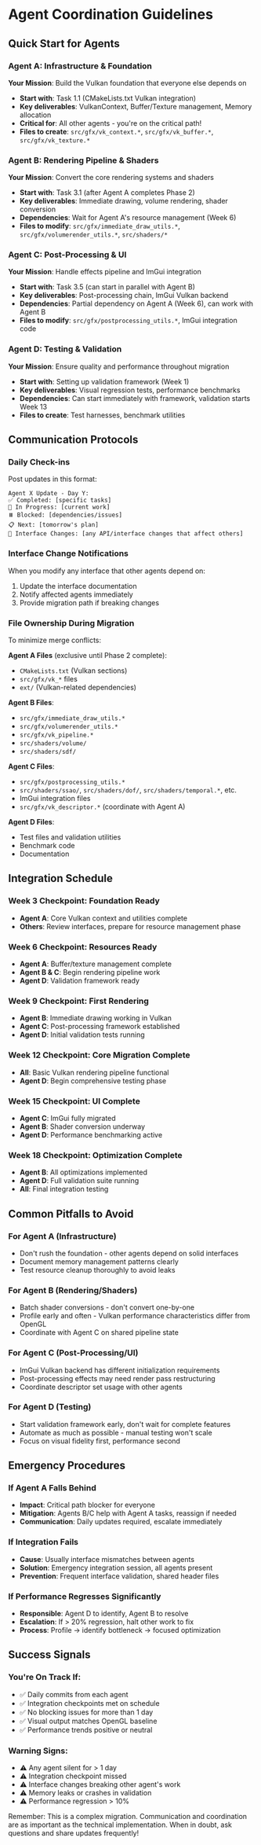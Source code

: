 # Agent Coordination Guidelines

## Quick Start for Agents

### Agent A: Infrastructure & Foundation
**Your Mission**: Build the Vulkan foundation that everyone else depends on
- **Start with**: Task 1.1 (CMakeLists.txt Vulkan integration)
- **Key deliverables**: VulkanContext, Buffer/Texture management, Memory allocation
- **Critical for**: All other agents - you're on the critical path!
- **Files to create**: `src/gfx/vk_context.*`, `src/gfx/vk_buffer.*`, `src/gfx/vk_texture.*`

### Agent B: Rendering Pipeline & Shaders
**Your Mission**: Convert the core rendering systems and shaders
- **Start with**: Task 3.1 (after Agent A completes Phase 2)
- **Key deliverables**: Immediate drawing, volume rendering, shader conversion
- **Dependencies**: Wait for Agent A's resource management (Week 6)
- **Files to modify**: `src/gfx/immediate_draw_utils.*`, `src/gfx/volumerender_utils.*`, `src/shaders/*`

### Agent C: Post-Processing & UI
**Your Mission**: Handle effects pipeline and ImGui integration
- **Start with**: Task 3.5 (can start in parallel with Agent B)
- **Key deliverables**: Post-processing chain, ImGui Vulkan backend
- **Dependencies**: Partial dependency on Agent A (Week 6), can work with Agent B
- **Files to modify**: `src/gfx/postprocessing_utils.*`, ImGui integration code

### Agent D: Testing & Validation
**Your Mission**: Ensure quality and performance throughout migration
- **Start with**: Setting up validation framework (Week 1)
- **Key deliverables**: Visual regression tests, performance benchmarks
- **Dependencies**: Can start immediately with framework, validation starts Week 13
- **Files to create**: Test harnesses, benchmark utilities

## Communication Protocols

### Daily Check-ins
Post updates in this format:
```
Agent X Update - Day Y:
✅ Completed: [specific tasks]
🔄 In Progress: [current work]
⏸️ Blocked: [dependencies/issues]
📋 Next: [tomorrow's plan]
🔗 Interface Changes: [any API/interface changes that affect others]
```

### Interface Change Notifications
When you modify any interface that other agents depend on:
1. Update the interface documentation
2. Notify affected agents immediately
3. Provide migration path if breaking changes

### File Ownership During Migration
To minimize merge conflicts:

**Agent A Files** (exclusive until Phase 2 complete):
- `CMakeLists.txt` (Vulkan sections)
- `src/gfx/vk_*` files
- `ext/` (Vulkan-related dependencies)

**Agent B Files**:
- `src/gfx/immediate_draw_utils.*`
- `src/gfx/volumerender_utils.*`
- `src/gfx/vk_pipeline.*`
- `src/shaders/volume/`
- `src/shaders/sdf/`

**Agent C Files**:
- `src/gfx/postprocessing_utils.*`
- `src/shaders/ssao/`, `src/shaders/dof/`, `src/shaders/temporal.*`, etc.
- ImGui integration files
- `src/gfx/vk_descriptor.*` (coordinate with Agent A)

**Agent D Files**:
- Test files and validation utilities
- Benchmark code
- Documentation

## Integration Schedule

### Week 3 Checkpoint: Foundation Ready
- **Agent A**: Core Vulkan context and utilities complete
- **Others**: Review interfaces, prepare for resource management phase

### Week 6 Checkpoint: Resources Ready  
- **Agent A**: Buffer/texture management complete
- **Agent B & C**: Begin rendering pipeline work
- **Agent D**: Validation framework ready

### Week 9 Checkpoint: First Rendering
- **Agent B**: Immediate drawing working in Vulkan
- **Agent C**: Post-processing framework established
- **Agent D**: Initial validation tests running

### Week 12 Checkpoint: Core Migration Complete
- **All**: Basic Vulkan rendering pipeline functional
- **Agent D**: Begin comprehensive testing phase

### Week 15 Checkpoint: UI Complete
- **Agent C**: ImGui fully migrated
- **Agent B**: Shader conversion underway
- **Agent D**: Performance benchmarking active

### Week 18 Checkpoint: Optimization Complete
- **Agent B**: All optimizations implemented
- **Agent D**: Full validation suite running
- **All**: Final integration testing

## Common Pitfalls to Avoid

### For Agent A (Infrastructure)
- Don't rush the foundation - other agents depend on solid interfaces
- Document memory management patterns clearly
- Test resource cleanup thoroughly to avoid leaks

### For Agent B (Rendering/Shaders)  
- Batch shader conversions - don't convert one-by-one
- Profile early and often - Vulkan performance characteristics differ from OpenGL
- Coordinate with Agent C on shared pipeline state

### For Agent C (Post-Processing/UI)
- ImGui Vulkan backend has different initialization requirements
- Post-processing effects may need render pass restructuring
- Coordinate descriptor set usage with other agents

### For Agent D (Testing)
- Start validation framework early, don't wait for complete features
- Automate as much as possible - manual testing won't scale
- Focus on visual fidelity first, performance second

## Emergency Procedures

### If Agent A Falls Behind
- **Impact**: Critical path blocker for everyone
- **Mitigation**: Agents B/C help with Agent A tasks, reassign if needed
- **Communication**: Daily updates required, escalate immediately

### If Integration Fails
- **Cause**: Usually interface mismatches between agents
- **Solution**: Emergency integration session, all agents present
- **Prevention**: Frequent interface validation, shared header files

### If Performance Regresses Significantly
- **Responsible**: Agent D to identify, Agent B to resolve
- **Escalation**: If > 20% regression, halt other work to fix
- **Process**: Profile → identify bottleneck → focused optimization

## Success Signals

### You're On Track If:
- ✅ Daily commits from each agent
- ✅ Integration checkpoints met on schedule  
- ✅ No blocking issues for more than 1 day
- ✅ Visual output matches OpenGL baseline
- ✅ Performance trends positive or neutral

### Warning Signs:
- ⚠️ Any agent silent for > 1 day
- ⚠️ Integration checkpoint missed
- ⚠️ Interface changes breaking other agent's work
- ⚠️ Memory leaks or crashes in validation
- ⚠️ Performance regression > 10%

Remember: This is a complex migration. Communication and coordination are as important as the technical implementation. When in doubt, ask questions and share updates frequently!